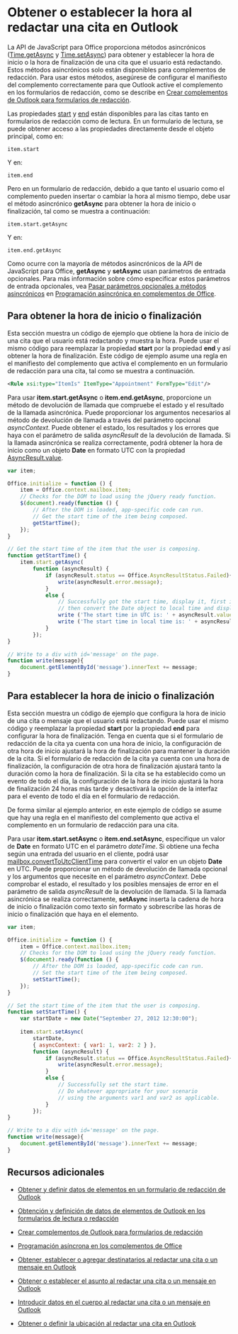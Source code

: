 
# Obtener o establecer la hora al redactar una cita en Outlook

La API de JavaScript para Office proporciona métodos asincrónicos ([Time.getAsync](../../reference/outlook/Time.md) y [Time.setAsync](../../reference/outlook/Time.md)) para obtener y establecer la hora de inicio o la hora de finalización de una cita que el usuario está redactando. Estos métodos asincrónicos solo están disponibles para complementos de redacción. Para usar estos métodos, asegúrese de configurar el manifiesto del complemento correctamente para que Outlook active el complemento en los formularios de redacción, como se describe en [Crear complementos de Outlook para formularios de redacción](../outlook/compose-scenario.md).

Las propiedades [start](../../reference/outlook/Office.context.mailbox.item.md) y [end](../../reference/outlook/Office.context.mailbox.item.md) están disponibles para las citas tanto en formularios de redacción como de lectura. En un formulario de lectura, se puede obtener acceso a las propiedades directamente desde el objeto principal, como en:




```
item.start
```

Y en:




```
item.end
```

Pero en un formulario de redacción, debido a que tanto el usuario como el complemento pueden insertar o cambiar la hora al mismo tiempo, debe usar el método asincrónico  **getAsync** para obtener la hora de inicio o finalización, tal como se muestra a continuación:




```
item.start.getAsync
```

Y en:




```
item.end.getAsync
```

Como ocurre con la mayoría de métodos asincrónicos de la API de JavaScript para Office, **getAsync** y **setAsync** usan parámetros de entrada opcionales. Para más información sobre cómo especificar estos parámetros de entrada opcionales, vea [Pasar parámetros opcionales a métodos asincrónicos](../../docs/develop/asynchronous-programming-in-office-add-ins.md#passing-optional-parameters-inline) en [Programación asincrónica en complementos de Office](../../docs/develop/asynchronous-programming-in-office-add-ins.md).


## Para obtener la hora de inicio o finalización


Esta sección muestra un código de ejemplo que obtiene la hora de inicio de una cita que el usuario está redactando y muestra la hora. Puede usar el mismo código para reemplazar la propiedad  **start** por la propiedad **end** y así obtener la hora de finalización. Este código de ejemplo asume una regla en el manifiesto del complemento que activa el complemento en un formulario de redacción para una cita, tal como se muestra a continuación.


```XML
<Rule xsi:type="ItemIs" ItemType="Appointment" FormType="Edit"/>

```

Para usar  **item.start.getAsync** o **item.end.getAsync**, proporcione un método de devolución de llamada que compruebe el estado y el resultado de la llamada asincrónica. Puede proporcionar los argumentos necesarios al método de devolución de llamada a través del parámetro opcional  _asyncContext_. Puede obtener el estado, los resultados y los errores que haya con el parámetro de salida  _asyncResult_ de la devolución de llamada. Si la llamada asincrónica se realiza correctamente, podrá obtener la hora de inicio como un objeto **Date** en formato UTC con la propiedad [AsyncResult.value](../../reference/outlook/simple-types.md).




```js
var item;

Office.initialize = function () {
    item = Office.context.mailbox.item;
    // Checks for the DOM to load using the jQuery ready function.
    $(document).ready(function () {
        // After the DOM is loaded, app-specific code can run.
        // Get the start time of the item being composed.
        getStartTime();
    });
}

// Get the start time of the item that the user is composing.
function getStartTime() {
    item.start.getAsync(
        function (asyncResult) {
            if (asyncResult.status == Office.AsyncResultStatus.Failed){
                write(asyncResult.error.message);
            }
            else {
                // Successfully got the start time, display it, first in UTC and 
                // then convert the Date object to local time and display that.
                write ('The start time in UTC is: ' + asyncResult.value.toString());
                write ('The start time in local time is: ' + asyncResult.value.toLocaleString());
            }
        });
}

// Write to a div with id='message' on the page.
function write(message){
    document.getElementById('message').innerText += message; 
}
```


## Para establecer la hora de inicio o finalización


Esta sección muestra un código de ejemplo que configura la hora de inicio de una cita o mensaje que el usuario está redactando. Puede usar el mismo código y reemplazar la propiedad  **start** por la propiedad **end** para configurar la hora de finalización. Tenga en cuenta que si el formulario de redacción de la cita ya cuenta con una hora de inicio, la configuración de otra hora de inicio ajustará la hora de finalización para mantener la duración de la cita. Si el formulario de redacción de la cita ya cuenta con una hora de finalización, la configuración de otra hora de finalización ajustará tanto la duración como la hora de finalización. Si la cita se ha establecido como un evento de todo el día, la configuración de la hora de inicio ajustará la hora de finalización 24 horas más tarde y desactivará la opción de la interfaz para el evento de todo el día en el formulario de redacción.

De forma similar al ejemplo anterior, en este ejemplo de código se asume que hay una regla en el manifiesto del complemento que activa el complemento en un formulario de redacción para una cita.

Para usar  **item.start.setAsync** o **item.end.setAsync**, especifique un valor de  **Date** en formato UTC en el parámetro _dateTime_. Si obtiene una fecha según una entrada del usuario en el cliente, podrá usar [mailbox.convertToUtcClientTime](../../reference/outlook/Office.context.mailbox.md) para convertir el valor en un objeto **Date** en UTC. Puede proporcionar un método de devolución de llamada opcional y los argumentos que necesite en el parámetro _asyncContext_. Debe comprobar el estado, el resultado y los posibles mensajes de error en el parámetro de salida  _asyncResult_ de la devolución de llamada. Si la llamada asincrónica se realiza correctamente, **setAsync** inserta la cadena de hora de inicio o finalización como texto sin formato y sobrescribe las horas de inicio o finalización que haya en el elemento.




```js
var item;

Office.initialize = function () {
    item = Office.context.mailbox.item;
    // Checks for the DOM to load using the jQuery ready function.
    $(document).ready(function () {
        // After the DOM is loaded, app-specific code can run.
        // Set the start time of the item being composed.
        setStartTime();
    });
}

// Set the start time of the item that the user is composing.
function setStartTime() {
    var startDate = new Date("September 27, 2012 12:30:00");
    
    item.start.setAsync(
        startDate,
        { asyncContext: { var1: 1, var2: 2 } },
        function (asyncResult) {
            if (asyncResult.status == Office.AsyncResultStatus.Failed){
                write(asyncResult.error.message);
            }
            else {
                // Successfully set the start time.
                // Do whatever appropriate for your scenario
                // using the arguments var1 and var2 as applicable.
            }
        });
}

// Write to a div with id='message' on the page.
function write(message){
    document.getElementById('message').innerText += message; 
}
```


## Recursos adicionales



- [Obtener y definir datos de elementos en un formulario de redacción de Outlook](../outlook/get-and-set-item-data-in-a-compose-form.md)
    
- [Obtención y definición de datos de elementos de Outlook en los formularios de lectura o redacción](../outlook/item-data.md)
    
- [Crear complementos de Outlook para formularios de redacción](../outlook/compose-scenario.md)
    
- [Programación asíncrona en los complementos de Office](../../docs/develop/asynchronous-programming-in-office-add-ins.md)
    
- [Obtener, establecer o agregar destinatarios al redactar una cita o un mensaje en Outlook](../outlook/get-set-or-add-recipients.md)
    
- [Obtener o establecer el asunto al redactar una cita o un mensaje en Outlook](../outlook/get-or-set-the-subject.md)
    
- [Introducir datos en el cuerpo al redactar una cita o un mensaje en Outlook](../outlook/insert-data-in-the-body.md)
    
- [Obtener o definir la ubicación al redactar una cita en Outlook](../outlook/get-or-set-the-location-of-an-appointment.md)
    
